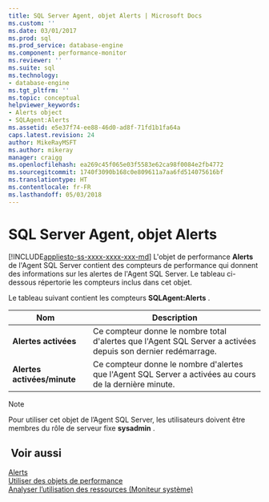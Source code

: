 ```yaml
---
title: SQL Server Agent, objet Alerts | Microsoft Docs
ms.custom: ''
ms.date: 03/01/2017
ms.prod: sql
ms.prod_service: database-engine
ms.component: performance-monitor
ms.reviewer: ''
ms.suite: sql
ms.technology:
- database-engine
ms.tgt_pltfrm: ''
ms.topic: conceptual
helpviewer_keywords:
- Alerts object
- SQLAgent:Alerts
ms.assetid: e5e37f74-ee88-46d0-ad8f-71fd1b1fa64a
caps.latest.revision: 24
author: MikeRayMSFT
ms.author: mikeray
manager: craigg
ms.openlocfilehash: ea269c45f065e03f5583e62ca98f0084e2fb4772
ms.sourcegitcommit: 1740f3090b168c0e809611a7aa6fd514075616bf
ms.translationtype: HT
ms.contentlocale: fr-FR
ms.lasthandoff: 05/03/2018
---
```

# <a name="sql-server-agent-alerts-object"></a>SQL Server Agent, objet Alerts
[!INCLUDE[appliesto-ss-xxxx-xxxx-xxx-md](../../includes/appliesto-ss-xxxx-xxxx-xxx-md.md)]
  L'objet de performance **Alerts** de l'Agent SQL Server contient des compteurs de performance qui donnent des informations sur les alertes de l'Agent SQL Server. Le tableau ci-dessous répertorie les compteurs inclus dans cet objet.  
  
 Le tableau suivant contient les compteurs **SQLAgent:Alerts** .  
  
|Nom   |Description|  
|----------|-----------------|  
|**Alertes activées**|Ce compteur donne le nombre total d'alertes que l'Agent SQL Server a activées depuis son dernier redémarrage.|  
|**Alertes activées/minute**|Ce compteur donne le nombre d'alertes que l'Agent SQL Server a activées au cours de la dernière minute.|  
  
> [!NOTE]  
>  Pour utiliser cet objet de l’Agent SQL Server, les utilisateurs doivent être membres du rôle de serveur fixe **sysadmin** .  
  
## <a name="see-also"></a> Voir aussi  
 [Alerts](http://msdn.microsoft.com/library/3f57d0f0-4781-46ec-82cd-b751dc5affef)   
 [Utiliser des objets de performance](http://msdn.microsoft.com/library/830b843a-6b2a-4620-a51b-98358e9fc54b)   
 [Analyser l’utilisation des ressources &#40;Moniteur système&#41;](../../relational-databases/performance-monitor/monitor-resource-usage-system-monitor.md)  
  
  

